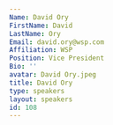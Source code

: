 ```yaml
---
Name: David Ory
FirstName: David
LastName: Ory
Email: david.ory@wsp.com
Affiliation: WSP
Position: Vice President
Bio: ''
avatar: David Ory.jpeg
title: David Ory
type: speakers
layout: speakers
id: 108
---
```

